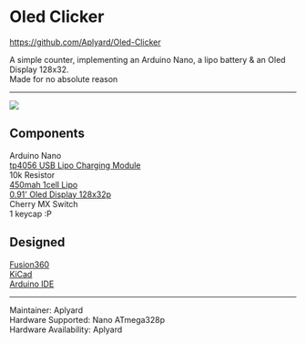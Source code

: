 # Oled Clicker
https://github.com/Aplyard/Oled-Clicker

A simple counter, implementing an Arduino Nano, a lipo battery & an Oled Display 128x32.  
Made for no absolute reason  

---
![](https://i.imgur.com/B7iRXys.jpg)

**Components**  
-
Arduino Nano  
[tp4056 USB Lipo Charging Module](https://i.imgur.com/EEmYTeY.png)  
10k Resistor  
[450mah 1cell Lipo](https://i.imgur.com/DlrVCJd.png)  
[0.91' Oled Display 128x32p](https://i.imgur.com/tNMHrN5.jpg)  
Cherry MX Switch  
1 keycap :P

**Designed**
-  
[Fusion360](https://www.autodesk.com/products/fusion-360/overview)    
[KiCad](https://github.com/KiCad)    
[Arduino IDE](https://www.arduino.cc/en/main/software)

---   
Maintainer: Aplyard  
Hardware Supported: Nano ATmega328p  
Hardware Availability: Aplyard
